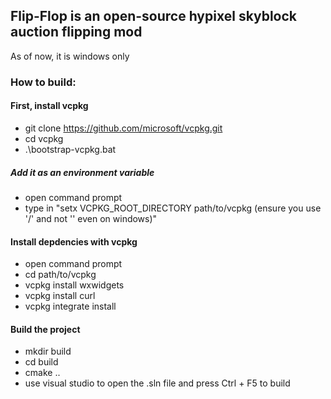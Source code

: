 ## Flip-Flop is an open-source hypixel skyblock auction flipping mod
As of now, it is windows only

### How to build:

#### First, install vcpkg
- git clone https://github.com/microsoft/vcpkg.git
- cd vcpkg
- .\bootstrap-vcpkg.bat
##### Add it as an environment variable
- open command prompt
- type in "setx VCPKG_ROOT_DIRECTORY path/to/vcpkg (ensure you use '/' and not '\' even on windows)"
#### Install depdencies with vcpkg
- open command prompt
- cd path/to/vcpkg
- vcpkg install wxwidgets
- vcpkg install curl
- vcpkg integrate install
#### Build the project
- mkdir build
- cd build
- cmake ..
- use visual studio to open the .sln file and press Ctrl + F5 to build